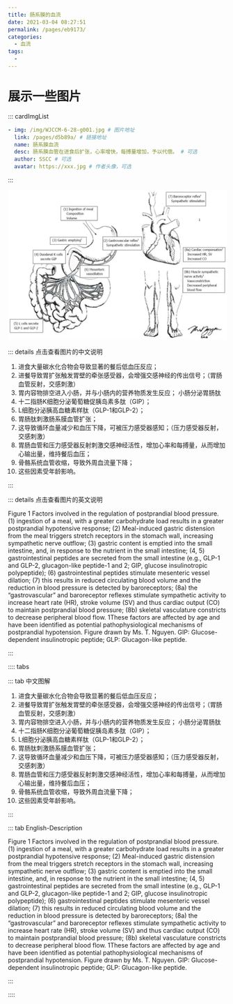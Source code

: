 ```yaml
---
title: 肠系膜的血流
date: 2021-03-04 08:27:51
permalink: /pages/eb9173/
categories: 
  - 血流
tags: 
  - 
---
```


# 展示一些图片

::: cardImgList
```yaml
- img: /img/WJCCM-6-28-g001.jpg # 图片地址
  link: /pages/d5b89a/ # 链接地址
  name: 肠系膜血流
  desc: 肠系膜血管在进食后扩张，心率增快，每搏量增加，予以代偿。 # 可选
  author: SSCC # 可选
  avatar: https://xxx.jpg # 作者头像，可选
```
:::



![肠系膜血流](/img/WJCCM-6-28-g001.jpg)

::: details 点击查看图片的中文说明
1. 进食大量碳水化合物会导致显著的餐后低血压反应；
2. 进餐导致胃扩张触发胃壁的牵张感受器，会增强交感神经的传出信号；（胃肠血管反射，交感刺激）
3. 胃内容物排空进入小肠，并与小肠内的营养物质发生反应；
   小肠分泌胃肠肽
4. 十二指肠K细胞分泌葡萄糖促胰岛素多肽（GIP）；
5. L细胞分泌胰高血糖素样肽（GLP-1和GLP-2）；
6. 胃肠肽刺激肠系膜血管扩张；
7. 这导致循环血量减少和血压下降，可被压力感受器感知；（压力感受器反射，交感刺激）
8. 胃肠血管和压力感受器反射刺激交感神经活性，增加心率和每搏量，从而增加心输出量，维持餐后血压；
9. 骨骼系统血管收缩，导致外周血流量下降；
10. 这些因素受年龄影响。

:::

::: details 点击查看图片的英文说明

Figure 1 Factors involved in the regulation of postprandial blood pressure.   (1) ingestion of a meal, with a greater carbohydrate load results in a greater postprandial hypotensive response; (2) Meal-induced gastric distension from the meal triggers stretch receptors in the stomach wall, increasing sympathetic nerve outflow; (3) gastric content is emptied into the small intestine, and, in response to the nutrient in the small intestine; (4, 5) gastrointestinal peptides are secreted from the small intestine (e.g., GLP-1 and GLP-2, glucagon-like peptide-1 and 2; GIP, glucose insulinotropic polypeptide); (6) gastrointestinal peptides stimulate mesenteric vessel dilation; (7) this results in reduced circulating blood volume and the reduction in blood pressure is detected by baroreceptors; (8a) the “gastrovascular” and baroreceptor reflexes stimulate sympathetic activity to increase heart rate (HR), stroke volume (SV) and thus cardiac output (CO) to maintain postprandial blood pressure; (8b) skeletal vasculature constricts to decrease peripheral blood flow. 1These factors are affected by age and have been identified as potential pathophysiological mechanisms of postprandial hypotension. Figure drawn by Ms. T. Nguyen. GIP: Glucose-dependent insulinotropic peptide; GLP: Glucagon-like peptide.

:::



:::: tabs



::: tab 中文图解

1. 进食大量碳水化合物会导致显著的餐后低血压反应；
2. 进餐导致胃扩张触发胃壁的牵张感受器，会增强交感神经的传出信号；（胃肠血管反射，交感刺激）
3. 胃内容物排空进入小肠，并与小肠内的营养物质发生反应；
   小肠分泌胃肠肽
4. 十二指肠K细胞分泌葡萄糖促胰岛素多肽（GIP）；
5. L细胞分泌胰高血糖素样肽（GLP-1和GLP-2）；
6. 胃肠肽刺激肠系膜血管扩张；
7. 这导致循环血量减少和血压下降，可被压力感受器感知；（压力感受器反射，交感刺激）
8. 胃肠血管和压力感受器反射刺激交感神经活性，增加心率和每搏量，从而增加心输出量，维持餐后血压；
9. 骨骼系统血管收缩，导致外周血流量下降；
10. 这些因素受年龄影响。

:::



::: tab English-Description

Figure 1 Factors involved in the regulation of postprandial blood pressure.   (1) ingestion of a meal, with a greater carbohydrate load results in a greater postprandial hypotensive response; (2) Meal-induced gastric distension from the meal triggers stretch receptors in the stomach wall, increasing sympathetic nerve outflow; (3) gastric content is emptied into the small intestine, and, in response to the nutrient in the small intestine; (4, 5) gastrointestinal peptides are secreted from the small intestine (e.g., GLP-1 and GLP-2, glucagon-like peptide-1 and 2; GIP, glucose insulinotropic polypeptide); (6) gastrointestinal peptides stimulate mesenteric vessel dilation; (7) this results in reduced circulating blood volume and the reduction in blood pressure is detected by baroreceptors; (8a) the “gastrovascular” and baroreceptor reflexes stimulate sympathetic activity to increase heart rate (HR), stroke volume (SV) and thus cardiac output (CO) to maintain postprandial blood pressure; (8b) skeletal vasculature constricts to decrease peripheral blood flow. 1These factors are affected by age and have been identified as potential pathophysiological mechanisms of postprandial hypotension. Figure drawn by Ms. T. Nguyen. GIP: Glucose-dependent insulinotropic peptide; GLP: Glucagon-like peptide.

:::



::::







<!--

<code-group>
  <code-block title="YARN" active>

  ```bash
  yarn add vuepress-theme-vdoing -D
  ```
  </code-block>

  <code-block title="NPM">
  ```bash
  npm install vuepress-theme-vdoing -D
  ```
  </code-block>
</code-group>

-->